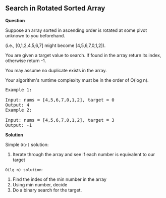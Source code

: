 <h2>Search in Rotated Sorted Array</h2>

**Question**

Suppose an array sorted in ascending order is rotated at some pivot unknown to you beforehand.

(i.e., [0,1,2,4,5,6,7] might become [4,5,6,7,0,1,2]).

You are given a target value to search. If found in the array return its index, otherwise return -1.

You may assume no duplicate exists in the array.

Your algorithm's runtime complexity must be in the order of O(log n).

<pre>
Example 1:

Input: nums = [4,5,6,7,0,1,2], target = 0
Output: 4
Example 2:

Input: nums = [4,5,6,7,0,1,2], target = 3
Output: -1
</pre>

**Solution**

Simple ```O(n)``` solution:

1) Iterate through the array and see if each number is equivalent to our target

```O(lg n) solution```:

1) Find the index of the min number in the array
2) Using min number, decide 
3) Do a binary search for the target.

